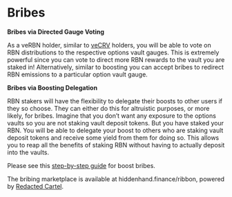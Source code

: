 # Bribes

**Bribes via Directed Gauge Voting**

As a veRBN holder, similar to [veCRV](https://curve.readthedocs.io/dao-gauges.html?highlight=multiplier#gauge-weight-voting) holders, you will be able to vote on RBN distributions to the respective options vault gauges. This is extremely powerful since you can vote to direct more RBN rewards to the vault you are staked in! Alternatively, similar to boosting you can accept bribes to redirect RBN emissions to a particular option vault gauge.&#x20;

**Bribes via Boosting Delegation**

RBN stakers will have the flexibility to delegate their boosts to other users if they so choose. They can either do this for altruistic purposes, or more likely, for bribes. Imagine that you don’t want any exposure to the options vaults so you are not staking vault deposit tokens. But you have staked your RBN. You will be able to delegate your boost to others who are staking vault deposit tokens and receive some yield from them for doing so. This allows you to reap all the benefits of staking RBN without having to actually deposit into the vaults.

Please see this [step-by-step guide](guide-to-boost-bribing/) for boost bribes.&#x20;



The bribing marketplace is available at hiddenhand.finance/ribbon, powered by [Redacted Cartel](https://www.redactedcartel.xyz/).

